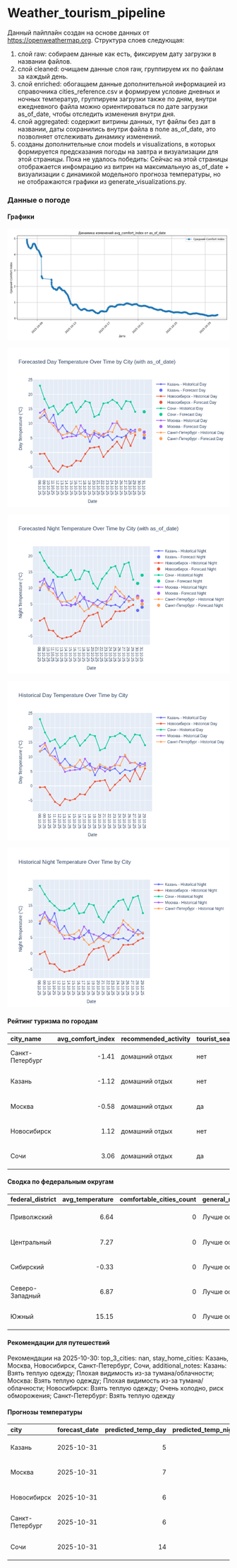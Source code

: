 # Weather_tourism_pipeline
Данный пайплайн создан на основе данных от https://openweathermap.org.
Структура слоев следующая:
  1) слой raw: 
  собираем данные как есть, фиксируем дату загрузки в названии файлов.
  2) слой cleaned:
  очищаем данные слоя raw, группируем их по файлам за каждый день.
  3) слой enriched:
  обогащаем данные дополнительной информацией из справочника cities_reference.csv и формируем условие дневных и ночных температур,
  группируем загрузки также по дням, внутри ежедневного файла можно ориентироваться по дате загрузки as_of_date, чтобы отследить изменения внутри дня.
  4) слой aggregated:
   содержит витрины данных, тут файлы без дат в названии, даты сохранились внутри файла в поле as_of_date, это позволняет отслеживать динамику изменений.
  6) созданы дополнительные слои models и visualizations, в которых формируется предсказания погоды на завтра и визуализации для этой страницы.
  Пока не удалось победить: Сейчас на этой страницы отображается инфомрацию из витрин на максимальную as_of_date + визуализации с динамикой модельного прогноза температуры, 
  но не отображаются графики из generate_visualizations.py.
<!-- WEATHER DATA START -->
### Данные о погоде

#### Графики
![Comfort Index Trend](data/visualizations/comfort_index_trend.png)

![Forecasted Day Temperature](data/visualizations/forecasted_day_temperature.png)

![Forecasted Night Temperature](data/visualizations/forecasted_night_temperature.png)

![Historical Day Temperature](data/visualizations/historical_day_temperature.png)

![Historical Night Temperature](data/visualizations/historical_night_temperature.png)

#### Рейтинг туризма по городам
| city_name       |   avg_comfort_index | recommended_activity   | tourist_season_match   | tourism_season   | tour_recommendation       | as_of_date          |
|:----------------|--------------------:|:-----------------------|:-----------------------|:-----------------|:--------------------------|:--------------------|
| Санкт-Петербург |               -1.41 | домашний отдых         | нет                    | Май-Сентябрь     | домашний отдых вне сезона | 2025-10-30 10:27:00 |
| Казань          |               -1.12 | домашний отдых         | нет                    | Май-Сентябрь     | домашний отдых вне сезона | 2025-10-30 10:27:00 |
| Москва          |               -0.58 | домашний отдых         | да                     | Круглогодично    | домашний отдых в сезон    | 2025-10-30 10:27:00 |
| Новосибирск     |                1.12 | домашний отдых         | нет                    | Июнь-Август      | домашний отдых вне сезона | 2025-10-30 10:27:00 |
| Сочи            |                3.06 | домашний отдых         | да                     | Май-Октябрь      | домашний отдых в сезон    | 2025-10-30 10:27:00 |

#### Сводка по федеральным округам
| federal_district   |   avg_temperature |   comfortable_cities_count | general_recommendation   | as_of_date          |
|:-------------------|------------------:|---------------------------:|:-------------------------|:--------------------|
| Приволжский        |              6.64 |                          0 | Лучше остаться дома      | 2025-10-30 10:27:00 |
| Центральный        |              7.27 |                          0 | Лучше остаться дома      | 2025-10-30 10:27:00 |
| Сибирский          |             -0.33 |                          0 | Лучше остаться дома      | 2025-10-30 10:27:00 |
| Северо-Западный    |              6.87 |                          0 | Лучше остаться дома      | 2025-10-30 10:27:00 |
| Южный              |             15.15 |                          0 | Лучше остаться дома      | 2025-10-30 10:27:00 |

#### Рекомендации для путешествий
Рекомендации на 2025-10-30: top_3_cities: nan, stay_home_cities: Казань, Москва, Новосибирск, Санкт-Петербург, Сочи, additional_notes: Казань: Взять теплую одежду; Плохая видимость из-за тумана/облачности; Москва: Взять теплую одежду; Плохая видимость из-за тумана/облачности; Новосибирск: Взять теплую одежду; Очень холодно, риск обморожения; Санкт-Петербург: Взять теплую одежду

#### Прогнозы температуры
| city            | forecast_date   |   predicted_temp_day |   predicted_temp_night | model_type       | as_of_date          |
|:----------------|:----------------|---------------------:|-----------------------:|:-----------------|:--------------------|
| Казань          | 2025-10-31      |                    5 |                      4 | LinearRegression | 2025-10-30 10:27:14 |
| Москва          | 2025-10-31      |                    7 |                      6 | LinearRegression | 2025-10-30 10:27:14 |
| Новосибирск     | 2025-10-31      |                    6 |                      5 | LinearRegression | 2025-10-30 10:27:14 |
| Санкт-Петербург | 2025-10-31      |                    6 |                      5 | LinearRegression | 2025-10-30 10:27:14 |
| Сочи            | 2025-10-31      |                   14 |                     14 | LinearRegression | 2025-10-30 10:27:14 |


<!-- WEATHER DATA END -->
